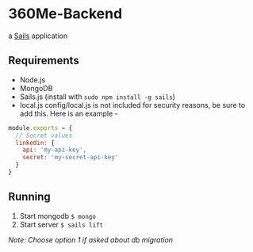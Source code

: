 # 360Me-Backend

a [Sails](http://sailsjs.org) application

## Requirements
* Node.js
* MongoDB
* Sails.js (install with ```sudo npm install -g sails```)
* local.js
config/local.js is not included for security reasons, be sure to add this. Here is an example -
```javascript
module.exports = {
  // Secret values
  linkedin: {
    api: 'my-api-key',
    secret: 'my-secret-api-key'
  }
}
```

## Running
1. Start mongodb ```$ mongo```
2. Start server ```$ sails lift```

*Note: Choose option 1 if asked about db migration*
